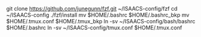 git clone https://github.com/junegunn/fzf.git ~/ISAACS-config/fzf
cd ~/ISAACS-config
./fzf/install
mv $HOME/.bashrc $HOME/.bashrc_bkp
mv $HOME/.tmux.conf $HOME/.tmux_bkp
ln -sv ~/ISAACS-config/bash/bashrc $HOME/.bashrc
ln -sv ~/ISAACS-config/tmux.conf $HOME/.tmux.conf
